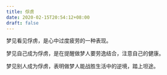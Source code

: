 ```yaml
---
title: 俘虏
date: 2020-02-15T20:54:12+08:00
draft: false
---
```


梦见看见俘虏，是心中过度疲劳的一种表现。


梦见自己成为俘虏，是在提醒做梦人要劳逸结合，注意自己的健康。


梦见别人成为俘虏，表明做梦人能战胜生活中的逆境，踏上坦途。
